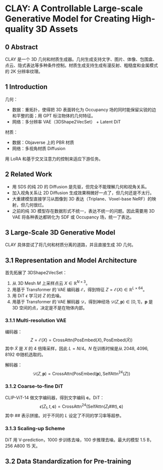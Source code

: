 # CLAY: A Controllable Large-scale Generative Model for Creating High-quality 3D Assets

## 0 Abstract

CLAY 是一个 3D 几何和材质生成器。几何生成支持文字、图片、体像、包围盒、点云、隐式表达等多种条件控制。材质生成支持生成有漫反射、粗糙度和金属模式的 2K 分辨率纹理。

## 1 Introduction

几何：
- 数据：重拓扑，使得把 3D 表面转化为 Occupancy 场的同时能保留尖锐的边和平整的面；用 GPT 标注物体的几何特征。
- 网络：多分辨率 VAE（3DShape2VecSet） + Latent DiT

材质：
- 数据：Objaverse 上的 PBR 材质
- 网络：多视角材质 Diffusion

用 LoRA 和基于交叉注意力的控制来适应下游任务。

## 2 Related Work

- 用 SDS 的纯 2D 的 Diffusion 是先驱，但完全不能理解几何和视角关系。
- 加入视角关系让 2D Diffusion 生成效果稍微好一点了，但几何还是不太行。
- 大重建模型直接学习从图像到 3D 表达（Triplane、Voxel-base NeRF）的映射，但几何很烂。
- 之前的纯 3D 模型存在数据形式不统一，表达不统一的问题。因此需要用 3D VAE 将各种表达都转化为 SDF 或 Occupancy 场，统一了表达。

## 3 Large-Scale 3D Generative Model

CLAY 具体尝试了将几何和材质分离的道路，并且直接生成 3D 几何。

## 3.1 Representation and Model Architecture

首先拓展了 3DShape2VecSet：
1. 从 3D Mesh $M$ 上采样点云 $X\in\mathbb{R}^{N\times3}$。
2. 用基于 Transformer 的 VAE 编码器 $\mathcal{E}$，得到特征 $Z=\mathcal{E}(X)\in\mathbb{R}^{L\times64}$。
3. 用 DiT $\epsilon$ 学习对 $Z$ 的去噪。
4.  用基于 Transformer 的 VAE 解码器 $\mathcal{D}$，得到神经场 $\mathcal{D}(Z,\mathbf{p})\in[0,1]$，$\mathbf{p}$ 是 3D 空间的点，决定是不是在物体内部。

### 3.1.1 Multi-resolution VAE

编码器：
$$
Z=\mathcal{E}(X)=\text{CrossAttn}(\text{PosEmbed}(X),\text{PosEmbed}(\tilde{X}))
$$
其中 $\tilde{X}$ 是 $X$ 的 4 倍降采样，因此 $L=N/4$。$N$ 在训练时候是从 2048, 4096, 8192 中随机选取的。

解码器：
$$
\mathcal{D}(Z,\mathbf{p})=\text{CrossAttn}(\text{PosEmbed}(\mathbf{p}),\text{SelfAttn}^{24}(Z))
$$

### 3.1.2 Coarse-to-fine DiT

CLIP-ViT-14 做文字编码器，得到文字编码 $\mathbf{c}$。DiT：
$$
\epsilon(Z_t,t,\mathbf{c})=\text{CrossAttn}^{24}(\text{SelfAttn}(Z_t\#\#t),\mathbf{c})
$$
其中 $\#\#$ 表示拼接。对于不同的 $L$ 设定了不同的学习率等超参。

### 3.1.3 Scaling-up Scheme

DiT 用 V-prediction，1000 步训练去噪，100 步推理去噪。最大的模型 1.5 B，256 A800 15 天。

## 3.2 Data Standardization for Pre-training


